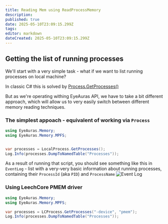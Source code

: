 ```yaml
---
title: Reading Mem using ReadProcessMemory
description: 
published: true
date: 2025-05-10T23:09:15.299Z
tags: 
editor: markdown
dateCreated: 2025-05-10T23:09:15.299Z
---
```


## Getting the list of running processes

We'll start with a very simple task - what if we want to list running processes on local machine?

In classic C# this is solved by [Process.GetProcesses()](https://learn.microsoft.com/en-us/dotnet/api/system.diagnostics.process.getprocesses?view=net-8.0)

But as we're operating withing EyeAuras API, we have to take a bit different approach, which will allow
us to very easily switch between different memory reading techniques.

### The simplest appoach - equivalent of working via `Process`
```csharp
using EyeAuras.Memory;
using EyeAuras.Memory.MPFS;


var processes = LocalProcess.GetProcesses();
Log.Info(processes.DumpToNamedTable("Processes"));
```
As a result of running that script, you should see something like this in `EventLog` - list with a very-very basic information about running processes, containing their `ProcessId` (aka `PID`) and `ProcessName`
![Event Log](https://s3.eyeauras.net/media/2025/05/NVIDIA_Overlay_1k4NSsZyzm.png)

### Using LeechCore PMEM driver


```csharp
using EyeAuras.Memory;
using EyeAuras.Memory.MPFS;

var processes = LCProcess.GetProcesses("-device", "pmem");
Log.Info(processes.DumpToNamedTable("Processes"));
```

